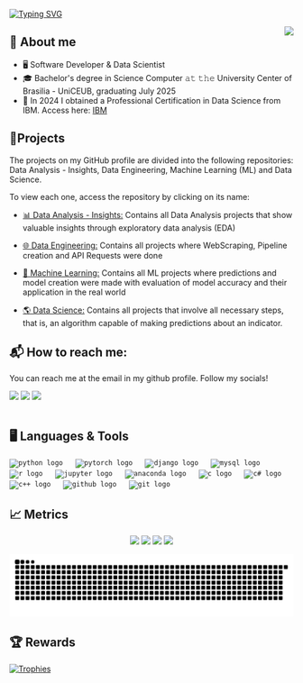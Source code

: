 [![Typing SVG](https://readme-typing-svg.herokuapp.com?font=Roboto+Mono&size=25&duration=3500&pause=200&color=F7E6F5&center=true&width=800&lines=Hello!+I'm+Augusto+Oliveira!+👋🏻)](https://git.io/typing-svg)

<img align="right" src="https://visitor-badge.laobi.icu/badge?page_id=gut0oliveira.gut0oliveira&left_color=royalblue&right_color=black"  />

## 📖 About me
- 🖥 Software Developer & Data Scientist
- 🎓 Bachelor's degree in Science Computer 𝚊𝚝 𝚝𝚑𝚎  University Center of Brasilia - UniCEUB, graduating July 2025
- 🌟 In 2024 I obtained a Professional Certification in Data Science from IBM. Access here: [IBM](https://www.coursera.org/account/accomplishments/professional-cert/7EFVREK5NY5X)

## 🚀Projects

The projects on my GitHub profile are divided into the following repositories: Data Analysis - Insights, Data Engineering, Machine Learning (ML) and Data Science.

To view each one, access the repository by clicking on its name:

- [📊 Data Analysis - Insights:](https://github.com/gut0oliveira/Data-Analysis-Insights) Contains all Data Analysis projects that show valuable insights through exploratory data analysis (EDA)

- [🌐 Data Engineering:](https://github.com/gut0oliveira/Data-Engineering) Contains all projects where WebScraping, Pipeline creation and API Requests were done

- [🤖 Machine Learning:](https://github.com/gut0oliveira/Machine-Learning) Contains all ML projects where predictions and model creation were made with evaluation of model accuracy and their application in the real world

- [🌎 Data Science:](https://github.com/gut0oliveira/Data-Science) Contains all projects that involve all necessary steps, that is, an algorithm capable of making predictions about an indicator.


## 📬 How to reach me:
  You can reach me at the email in my github profile. Follow my socials!
  <div>
    <a href="https://github.com/gut0oliveira">
    <a href="https://www.linkedin.com/in/augusto-oliveira-silva/"><img src="https://img.shields.io/badge/LinkedIn-0077B5?style=for-the-badge&logo=linkedin&logoColor=white"></a>
    <a href="mailto:augusto010oliveira@gmail.com"><img src="https://img.shields.io/badge/Gmail-D14836?style=for-the-badge&logo=gmail&logoColor=white"></a>
    <a href="https://www.instagram.com/augusto__olv"><img src="https://img.shields.io/badge/Instagram-E4405F?style=for-the-badge&logo=instagram&logoColor=white"></a>
</div><br/>

## 🖥️ Languages & Tools
<div align="left">
    <code><img src="https://cdn.jsdelivr.net/gh/devicons/devicon/icons/python/python-original.svg" height="30" alt="python logo"  /></code>
  <img width="14" />
    <code><img src="https://skillicons.dev/icons?i=pytorch" height="30" alt="pytorch logo"  /></code>
  <img width="14" />
    <code><img src="https://skillicons.dev/icons?i=django" height="30" alt="django logo"  /></code>
  <img width="14" />
    <code><img src="https://skillicons.dev/icons?i=mysql" height="30" alt="mysql logo"  /></code>
  <img width="14" />
    <code><img src="https://skillicons.dev/icons?i=r" height="30" alt="r logo"  /></code>
  <img width="14" />
    <code><img src="https://cdn.jsdelivr.net/gh/devicons/devicon/icons/jupyter/jupyter-original.svg" height="30" alt="jupyter logo"  /></code>
  <img width="14" />
    <code><img src="https://skillicons.dev/icons?i=anaconda" height="30" alt="anaconda logo"  /></code>
  <img width="14" />
    <code><img src="https://skillicons.dev/icons?i=c" height="30" alt="c logo"  /></code>
  <img width="14" />
    <code><img src="https://skillicons.dev/icons?i=cs" height="30" alt="c# logo"  /></code>
  <img width="14" />
    <code><img src="https://skillicons.dev/icons?i=cpp" height="30" alt="c++ logo"  /></code>
  <img width="14" />
    <code><img src="https://skillicons.dev/icons?i=github" height="30" alt="github logo"  /></code>
  <img width="14" />
    <code><img src="https://cdn.jsdelivr.net/gh/devicons/devicon/icons/git/git-original.svg" height="30" alt="git logo"  /></code>
  <img width="14" />
</div>

## 📈 Metrics
<div align="center">
  <img width="440px" src="https://github-readme-stats.vercel.app/api?username=gut0oliveira&show_icons=true&theme=midnight-purple">
  <img width="385px" src="https://github-readme-stats.anuraghazra1.vercel.app/api/top-langs/?username=gut0oliveira&layout=compact&theme=midnight-purple" />
  <img width="440px" src="https://github-readme-activity-graph.vercel.app/graph?username=gut0oliveira&bg_color=141414&color=cac9cf&line=2b00ff&point=ffffff&area=true&hide_border=false" >
  <img width="385px" src="https://github-readme-streak-stats.herokuapp.com/?user=gut0oliveira&theme=midnight-purple" />
</div>

![Snake animation](https://raw.githubusercontent.com/gut0oliveira/gut0oliveira/output/github-contribution-grid-snake-dark.svg)

## 🏆 Rewards
[![Trophies](https://github-profile-trophy.vercel.app/?username=gut0oliveira&theme=radical)](https://github.com/ryo-ma/github-profile-trophy)

